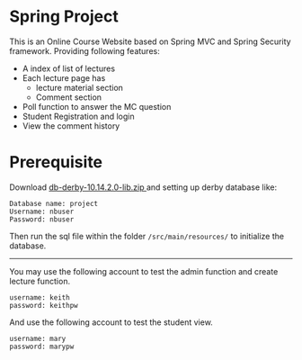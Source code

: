 # Spring Project
This is an Online Course Website based on Spring MVC and Spring Security framework. Providing following features:

- A index of list of lectures
- Each lecture page has
  - lecture material section
  - Comment section
- Poll function to answer the MC question
- Student Registration and login
- View the comment history

Prerequisite
==================
Download [db-derby-10.14.2.0-lib.zip ](https://db.apache.org/derby/releases/release-10_14_2_0.cgi) and setting up derby 
database like:
```
Database name: project
Username: nbuser
Password: nbuser
```

Then run the sql file within the folder `/src/main/resources/` to initialize the database.



---

You may use the following account to test the admin function and create lecture function.

```
username: keith
password: keithpw
```
And use the following account to test the student view.

```
username: mary
password: marypw
```
